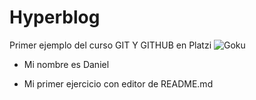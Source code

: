 # Hyperblog

Primer ejemplo del curso GIT Y GITHUB en Platzi
![Goku](https://i.pinimg.com/originals/74/11/4e/74114e16de0091126b456df32201477f.png "Goku")

- Mi nombre es Daniel
* Mi primer ejercicio con editor de README.md